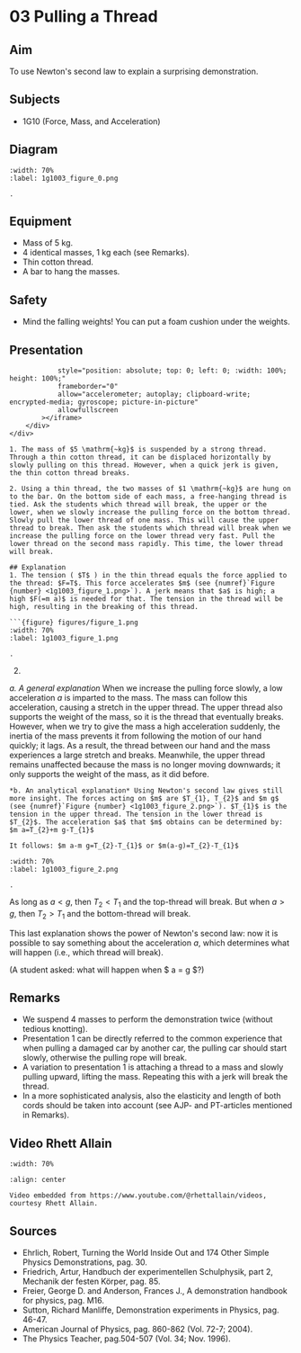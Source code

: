 # 03 Pulling a Thread 
    
  
## Aim   
 To use Newton's second law to explain a surprising demonstration.    
  
## Subjects   
* 1G10 (Force, Mass, and Acceleration)   

## Diagram
   
```{figure} figures/figure_0.png  
:width: 70%  
:label: 1g1003_figure_0.png  

. 
```
     
  
## Equipment   
 *  Mass of $5 \mathrm{~kg}$. 
 *  4 identical masses, $1 \mathrm{~kg}$ each (see Remarks). 
 *  Thin cotton thread. 
 *  A bar to hang the masses.   
  
## Safety   
 
 *  Mind the falling weights! You can put a foam cushion under the weights.
     
  
## Presentation   

```{iframe} https://www.youtube.com/embed/FBIW7GdcKgU?si=4jik0LCy74sTY5LB"
            style="position: absolute; top: 0; left: 0; :width: 100%; height: 100%;"
            frameborder="0"
            allow="accelerometer; autoplay; clipboard-write; encrypted-media; gyroscope; picture-in-picture"
            allowfullscreen
        ></iframe>
    </div>
</div>

1. The mass of $5 \mathrm{~kg}$ is suspended by a strong thread. Through a thin cotton thread, it can be displaced horizontally by slowly pulling on this thread. However, when a quick jerk is given, the thin cotton thread breaks.

2. Using a thin thread, the two masses of $1 \mathrm{~kg}$ are hung on to the bar. On the bottom side of each mass, a free-hanging thread is tied. Ask the students which thread will break, the upper or the lower, when we slowly increase the pulling force on the bottom thread. Slowly pull the lower thread of one mass. This will cause the upper thread to break. Then ask the students which thread will break when we increase the pulling force on the lower thread very fast. Pull the lower thread on the second mass rapidly. This time, the lower thread will break.
  
## Explanation 
1. The tension ( $T$ ) in the thin thread equals the force applied to the thread: $F=T$. This force accelerates $m$ (see {numref}`Figure {number} <1g1003_figure_1.png>`). A jerk means that $a$ is high; a high $F(=m a)$ is needed for that. The tension in the thread will be high, resulting in the breaking of this thread.

```{figure} figures/figure_1.png  
:width: 70%  
:label: 1g1003_figure_1.png  

. 
```

2.
*a.  A general explanation*  When we increase the pulling force slowly, a low acceleration $a$ is imparted to the mass. The mass can follow this acceleration, causing a stretch in the upper thread. The upper thread also supports the weight of the mass, so it is the thread that eventually breaks. However, when we try to give the mass a high acceleration suddenly, the inertia of the mass prevents it from following the motion of our hand quickly; it lags. As a result, the thread between our hand and the mass experiences a large stretch and breaks. Meanwhile, the upper thread remains unaffected because the mass is no longer moving downwards; it only supports the weight of the mass, as it did before.

    *b. An analytical explanation* Using Newton's second law gives still more insight. The forces acting on $m$ are $T_{1}, T_{2}$ and $m g$ (see {numref}`Figure {number} <1g1003_figure_2.png>`). $T_{1}$ is the tension in the upper thread. The tension in the lower thread is $T_{2}$. The acceleration $a$ that $m$ obtains can be determined by: $m a=T_{2}+m g-T_{1}$

    It follows: $m a-m g=T_{2}-T_{1}$ or $m(a-g)=T_{2}-T_{1}$

```{figure} figures/figure_2.png  
:width: 70%  
:label: 1g1003_figure_2.png  

. 
```

As long as $a<g$, then $T_{2}<T_{1}$ and the top-thread will break. But when $a>g$, then $T_{2}>T_{1}$ and the bottom-thread will break.

This last explanation shows the power of Newton's second law: now it is possible to say something about the acceleration $a$, which determines what will happen (i.e., which thread will break). 

(A student asked: what will happen when $ a = g $?)  
  
## Remarks
 *  We suspend 4 masses to perform the demonstration twice (without tedious knotting). 
 *  Presentation 1 can be directly referred to the common experience that when pulling a damaged car by another car, the pulling car should start slowly, otherwise the pulling rope will break. 
 *  A variation to presentation 1 is attaching a thread to a mass and slowly pulling upward, lifting the mass. Repeating this with a jerk will break the thread. 
 *  In a more sophisticated analysis, also the elasticity and length of both cords should be taken into account (see AJP- and PT-articles mentioned in Remarks).
   
## Video Rhett Allain

```{iframe} https://www.youtube.com/watch?v=dNgJuHJAmnA
:width: 70%

:align: center

Video embedded from https://www.youtube.com/@rhettallain/videos, courtesy Rhett Allain.
```

## Sources
 *  Ehrlich, Robert, Turning the World Inside Out and 174 Other Simple Physics Demonstrations, pag. 30. 
 *  Friedrich, Artur, Handbuch der experimentellen Schulphysik, part 2, Mechanik der festen Körper, pag. 85. 
 *  Freier, George D. and Anderson, Frances J., A demonstration handbook for physics, pag. M16. 
 *  Sutton, Richard Manliffe, Demonstration experiments in Physics, pag. 46-47. 
 *  American Journal of Physics, pag. 860-862 (Vol. 72-7; 2004). 
 *  The Physics Teacher, pag.504-507 (Vol. 34; Nov. 1996).
  
